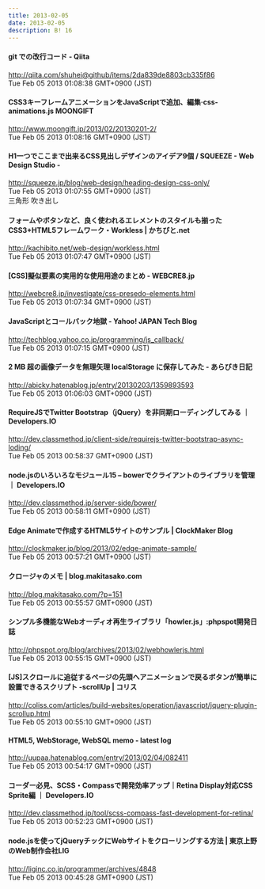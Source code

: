 ```yaml
---
title: 2013-02-05
date: 2013-02-05
description: B! 16
---
```


#### git での改行コード - Qiita
http://qiita.com/shuhei@github/items/2da839de8803cb335f86<br>
Tue Feb 05 2013 01:08:38 GMT+0900 (JST)<br>


#### CSS3キーフレームアニメーションをJavaScriptで追加、編集·css-animations.js MOONGIFT
http://www.moongift.jp/2013/02/20130201-2/<br>
Tue Feb 05 2013 01:08:16 GMT+0900 (JST)<br>


####     H1一つでここまで出来るCSS見出しデザインのアイデア9個 / SQUEEZE - Web Design Studio -  
http://squeeze.jp/blog/web-design/heading-design-css-only/<br>
Tue Feb 05 2013 01:07:55 GMT+0900 (JST)<br>
三角形 吹き出し


#### フォームやボタンなど、良く使われるエレメントのスタイルも揃ったCSS3+HTML5フレームワーク・Workless | かちびと.net
http://kachibito.net/web-design/workless.html<br>
Tue Feb 05 2013 01:07:47 GMT+0900 (JST)<br>


####   [CSS]擬似要素の実用的な使用用途のまとめ - WEBCRE8.jp
http://webcre8.jp/investigate/css-presedo-elements.html<br>
Tue Feb 05 2013 01:07:34 GMT+0900 (JST)<br>


#### JavaScriptとコールバック地獄 - Yahoo! JAPAN Tech Blog
http://techblog.yahoo.co.jp/programming/js_callback/<br>
Tue Feb 05 2013 01:07:15 GMT+0900 (JST)<br>


#### 2 MB 超の画像データを無理矢理 localStorage に保存してみた - あらびき日記
http://abicky.hatenablog.jp/entry/20130203/1359893593<br>
Tue Feb 05 2013 01:06:03 GMT+0900 (JST)<br>


#### RequireJSでTwitter Bootstrap（jQuery）を非同期ローディングしてみる ｜ Developers.IO
http://dev.classmethod.jp/client-side/requirejs-twitter-bootstrap-async-loding/<br>
Tue Feb 05 2013 00:58:37 GMT+0900 (JST)<br>


#### node.jsのいろいろなモジュール15 – bowerでクライアントのライブラリを管理 ｜ Developers.IO
http://dev.classmethod.jp/server-side/bower/<br>
Tue Feb 05 2013 00:58:11 GMT+0900 (JST)<br>


####   Edge Animateで作成するHTML5サイトのサンプル | ClockMaker Blog
http://clockmaker.jp/blog/2013/02/edge-animate-sample/<br>
Tue Feb 05 2013 00:57:21 GMT+0900 (JST)<br>


#### クロージャのメモ | blog.makitasako.com
http://blog.makitasako.com/?p=151<br>
Tue Feb 05 2013 00:55:57 GMT+0900 (JST)<br>


#### シンプル多機能なWebオーディオ再生ライブラリ「howler.js」:phpspot開発日誌
http://phpspot.org/blog/archives/2013/02/webhowlerjs.html<br>
Tue Feb 05 2013 00:55:15 GMT+0900 (JST)<br>


####   [JS]スクロールに追従するページの先頭へアニメーションで戻るボタンが簡単に設置できるスクリプト -scrollUp | コリス
http://coliss.com/articles/build-websites/operation/javascript/jquery-plugin-scrollup.html<br>
Tue Feb 05 2013 00:55:10 GMT+0900 (JST)<br>


#### HTML5, WebStorage, WebSQL memo - latest log
http://uupaa.hatenablog.com/entry/2013/02/04/082411<br>
Tue Feb 05 2013 00:54:17 GMT+0900 (JST)<br>


#### コーダー必見、SCSS・Compassで開発効率アップ｜Retina Display対応CSS Sprite編 ｜ Developers.IO
http://dev.classmethod.jp/tool/scss-compass-fast-development-for-retina/<br>
Tue Feb 05 2013 00:52:23 GMT+0900 (JST)<br>


#### node.jsを使ってjQueryチックにWebサイトをクローリングする方法 | 東京上野のWeb制作会社LIG
http://liginc.co.jp/programmer/archives/4848<br>
Tue Feb 05 2013 00:45:28 GMT+0900 (JST)<br>



